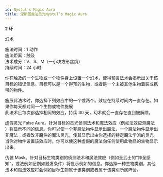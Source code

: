 ```yaml
---
id: Nystul’s Magic Aura
title: 涅斯图魔法灵光Nystul’s Magic Aura
---
```


**2 环**

幻术

施法时间：1 动作  
施法距离：触及  
法术成分：V、S、M（一小块方形丝绸）  
持续时间：24 小时

你在触及的一个生物或一个物件身上设置一个幻术，使得预言法术会揭示出关于该目标的错误信息。目标可以是一个得预的生物，或者是一个未被其他生物着装或携带的物件。

施展此法术时，你选择下列效应中的一个或两个。效应在持续时间内一直存在。如果你每天都对同一个生物或物件施展  
此法术且每次都选择相同的效应，持续 30 天，幻术就会一直存在直到被解除。

虚假灵光
False Aura。针对目标的灵光侦测法术和魔法效应（例如法效应测魔法
）将显示不同的信息。你可以使一个非魔法物件显示出魔法，一个魔法物件显示出非魔法；或者改非魔件的魔法灵光，使其显示出由你选择的特定魔法学派的灵光。
当你对物件设置该效应时，你可以使这种虚假的魔法向任何使用此物品的生物显示出来。

伪装 Mask。针对目标生物类别的侦测法术和魔法效应（例如圣武士的“神圣感知”，或法例如记例如触发条件）将显示例如的信息。你选择一种生物类别，其他法术和魔法效应将会例如目标生物属于该类别或者属于该类别所属阵营。
